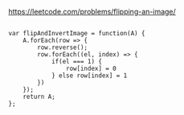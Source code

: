 https://leetcode.com/problems/flipping-an-image/
```

var flipAndInvertImage = function(A) {
    A.forEach(row => {
        row.reverse();
        row.forEach((el, index) => {
            if(el === 1) {
                row[index] = 0
            } else row[index] = 1
        })
    });
    return A;
};
```
